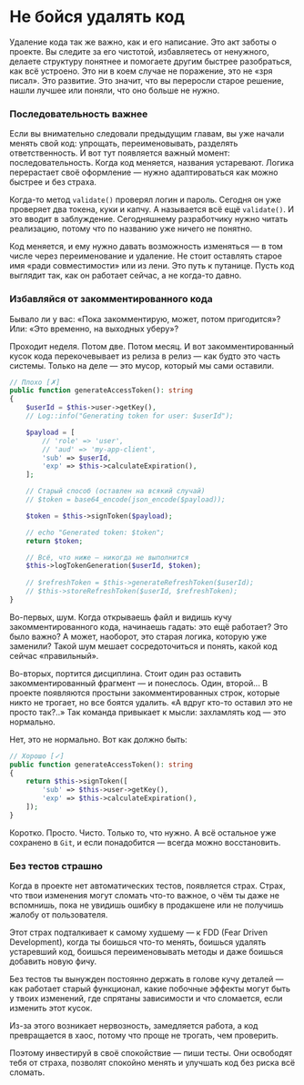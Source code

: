 # Не бойся удалять код

Удаление кода так же важно, как и его написание. Это акт заботы о проекте. 
Вы следите за его чистотой, избавляетесь от ненужного, делаете структуру понятнее и помогаете другим быстрее разобраться, как всё устроено.
Это ни в коем случае не поражение, это не «зря писал». 
Это развитие. Это значит, что вы переросли старое решение, нашли лучшее или поняли, что оно больше не нужно.


<div style="page-break-after: always;"></div>


### Последовательность важнее

Если вы внимательно следовали предыдущим главам, вы уже начали менять свой код: упрощать, переименовывать, разделять ответственность.
И вот тут появляется важный момент: последовательность.
Когда код меняется, названия устаревают. Логика перерастает своё оформление — нужно адаптироваться как можно быстрее и без страха.

Когда-то метод `validate()` проверял логин и пароль. 
Сегодня он уже проверяет два токена, куки и капчу. 
А называется всё ещё `validate()`. И это вводит в заблуждение. 
Сегодняшнему разработчику нужно читать реализацию, потому что по названию уже ничего не понятно.


Код меняется, и ему нужно давать возможность изменяться — в том числе через переименование и удаление.
Не стоит оставлять старое имя «ради совместимости» или из лени. Это путь к путанице. 
Пусть код выглядит так, как он работает сейчас, а не когда-то давно.


### Избавляйся от закомментированного кода

Бывало ли у вас: «Пока закомментирую, может, потом пригодится»? Или: «Это временно, на выходных уберу»?

Проходит неделя. Потом две. Потом месяц.
И вот закомментированный кусок кода перекочевывает из релиза в релиз — как будто это часть системы.
Только на деле — это мусор, который мы сами оставили.

```php
// Плохо [✗]
public function generateAccessToken(): string
{
    $userId = $this->user->getKey(),
    // Log::info("Generating token for user: $userId");

    $payload = [
        // 'role' => 'user',
        // 'aud' => 'my-app-client',
        'sub' => $userId,
        'exp' => $this->calculateExpiration(),
    ];

    // Старый способ (оставлен на всякий случай)
    // $token = base64_encode(json_encode($payload));

    $token = $this->signToken($payload);

    // echo "Generated token: $token";
    return $token;

    // Всё, что ниже — никогда не выполнится
    $this->logTokenGeneration($userId, $token);
    
    // $refreshToken = $this->generateRefreshToken($userId);
    // $this->storeRefreshToken($userId, $refreshToken);
}
```

Во-первых, шум. Когда открываешь файл и видишь кучу закомментированного кода, начинаешь гадать: это ещё работает?
 Это было важно? А может, наоборот, это старая логика, которую уже заменили?
 Такой шум мешает сосредоточиться и понять, какой код сейчас «правильный».

Во-вторых, портится дисциплина.
Стоит один раз оставить закомментированный фрагмент — и понеслось. Один, второй...
В проекте появляются простыни закомментированных строк, которые никто не трогает, но все боятся удалить.
«А вдруг кто-то оставил это не просто так?..»
Так команда привыкает к мысли: захламлять код — это нормально.

Нет, это не нормально. Вот как должно быть:

```php
// Хорошо [✓]
public function generateAccessToken(): string
{
    return $this->signToken([
        'sub' => $this->user->getKey(),
        'exp' => $this->calculateExpiration(),
    ]);
}
```

Коротко. Просто. Чисто. Только то, что нужно.
А всё остальное уже сохранено в `Git`, и если понадобится — всегда можно восстановить.

### Без тестов страшно

Когда в проекте нет автоматических тестов, появляется страх.
Страх, что твои изменения могут сломать что-то важное, о чём ты даже не вспомнишь, пока не увидишь ошибку в продакшене
или не получишь жалобу от пользователя.

Этот страх подталкивает к самому худшему — к FDD (Fear Driven Development), когда ты боишься что-то менять, боишься
удалять устаревший код, боишься переименовывать методы и даже боишься добавить новую фичу.

Без тестов ты вынужден постоянно держать в голове кучу деталей — как работает старый функционал, какие побочные эффекты
могут быть у твоих изменений, где спрятаны зависимости и что сломается, если изменить этот кусок.

Из-за этого возникает нервозность, замедляется работа, а код превращается в хаос, потому что проще не
трогать, чем проверить.

Поэтому инвестируй в своё спокойствие — пиши тесты.
Они освободят тебя от страха, позволят спокойно менять и улучшать код без риска всё сломать.
